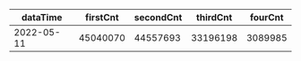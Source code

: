 |dataTime|firstCnt|secondCnt|thirdCnt|fourCnt|
|-|-|-|-|-|
|2022-05-11|45040070|44557693|33196198|3089985|